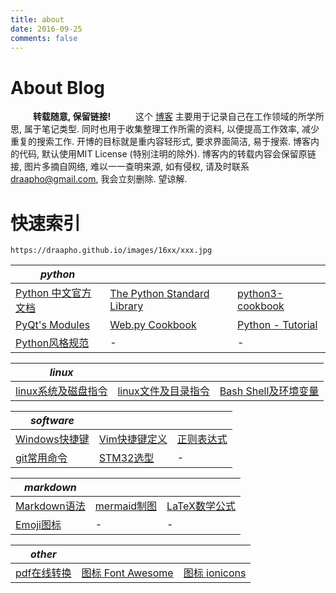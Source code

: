 ```yaml
---
title: about
date: 2016-09-25
comments: false
---
```


# About Blog

&emsp; &emsp; **转载随意, 保留链接!**
    这个 [博客](https://draapho.github.io) 主要用于记录自己在工作领域的所学所思, 属于笔记类型. 同时也用于收集整理工作所需的资料, 以便提高工作效率, 减少重复的搜索工作. 开博的目标就是重内容轻形式, 要求界面简洁, 易于搜索. 博客内的代码, 默认使用MIT License (特别注明的除外). 博客内的转载内容会保留原链接, 图片多摘自网络, 难以一一查明来源, 如有侵权, 请及时联系<draapho@gmail.com>, 我会立刻删除. 望谅解.


# 快速索引

`https://draapho.github.io/images/16xx/xxx.jpg`



| *python*              |                                     |                         |
| --------------------- | ----------------------------------- | ----------------------- |
| [Python 中文官方文档][pycn] | [The Python Standard Library][tpsl] | [python3-cookbook][pc]  |
| [PyQt's Modules][pqm] | [Web.py Cookbook][webpy]            | [Python - Tutorial][pt] |
| [Python风格规范][psg]     | -                                   | -                       |



[pycn]: http://python.usyiyi.cn/
[tpsl]: https://docs.python.org/2.7/library/index.html
[pc]: http://python3-cookbook.readthedocs.io/zh_CN/latest/preface.html
[pqm]: http://pyqt.sourceforge.net/Docs/PyQt4/modules.html
[webpy]: http://webpy.org/cookbook/
[pt]: https://www.tutorialspoint.com/python/index.htm
[psg]: http://zh-google-styleguide.readthedocs.io/en/latest/google-python-styleguide/python_style_rules/#id16



| *linux* |      |      |
| ------- | ---- | ---- |
| [linux系统及磁盘指令][ldisk] | [linux文件及目录指令][lfile]    | [Bash Shell及环境变量][bash]    |


[ldisk]: https://draapho.github.io/2016/12/15/1625-linux-cmd-disk/
[lfile]: https://draapho.github.io/2016/12/16/1626-linux-cmd-file/
[bash]: https://draapho.github.io/2016/12/17/1627-linux-cmd-bash/



| *software*        |                 |      |
| ----------------- | --------------- | ---- |
| [Windows快捷键][win] | [Vim快捷键定义][vim] | [正则表达式][re]    |
| [git常用命令][git]    | [STM32选型][stm]  | -    |

[win]: https://draapho.github.io/2016/10/08/1607-CheatSheet-win/
[vim]: https://draapho.github.io/2016/10/01/1604-CheatSheet-vim/
[re]: https://draapho.github.io/2016/12/18/1628-soft-regular/
[git]: https://draapho.github.io/2016/10/24/1614-CheatSheet-git/
[stm]: http://www.st.com/content/st_com/en/products/microcontrollers.html



| *markdown*       |                 |                    |
| ---------------- | --------------- | ------------------ |
| [Markdown语法][md] | [mermaid制图][mm] | [LaTeX数学公式][latex] |
| [Emoji图标][emoji] | -               | -                  |


[md]: https://draapho.github.io/about/markdownplus
[mm]: http://knsv.github.io/mermaid/#flowcharts-basic-syntax
[emoji]: http://www.webpagefx.com/tools/emoji-cheat-sheet/
[latex]: https://en.wikibooks.org/wiki/LaTeX/Mathematics



| *other*        |                       |                         |
| -------------- | --------------------- | ----------------------- |
| [pdf在线转换][pdf] | [图标 Font Awesome][fa] | [图标 ionicons][ionicons] |


[pdf]: https://smallpdf.com/cn
[fa]: http://fontawesome.io/icons/
[ionicons]: http://ionicons.com/


